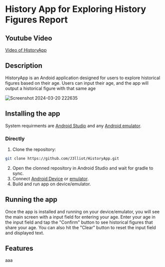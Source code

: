 # History App for Exploring History Figures Report
## Youtube Video
[Video of HistoryApp](https://youtu.be/sJyfbI---kk)

## Description

HistoryApp is an Andoid application designed for users to explore historical figures based on their age. Users can input their age, and the app will output a historical figure with that same age

![Screenshot 2024-03-20 222635](https://github.com/J3lliot/HistoryApp/assets/163105038/5e01569b-fd1c-4e16-83ae-bf4016fa6508)



## Installing the app

System requirments are [Android Studio](https://developer.android.com/studio) and any [Android emulator](https://www.bluestacks.com/).


### Directly
1. Clone the repository:
```sh
git clone https://github.com/J3lliot/HistoryApp.git
```
2. Open the clonned repository in Android Studio and wait for gradle to sync.
3. Connect [Android Device](https://developer.android.com/codelabs/basic-android-kotlin-compose-connect-device#0) or [emulator](https://www.devopsschool.com/blog/how-to-use-bluestacks-as-emulator-in-android-studio/).
4. Build and run app on device/emulator.

## Running the app

Once the app is installed and running on your device/emulator, you will see the main screen with a input field for entering your age. Enter your age in the input field and tap the "Confirm" button to see historical figures that share your age.
You can also hit the "Clear" button to reset the input field and displayed text.

## Features

aaa
